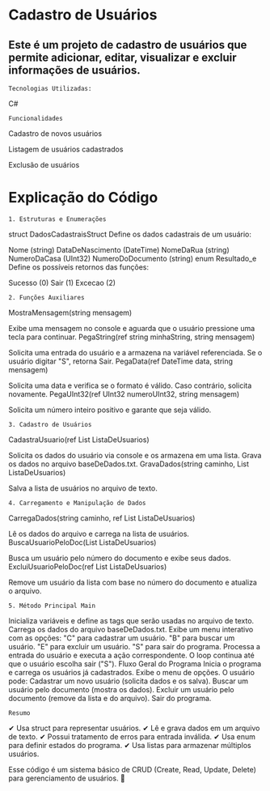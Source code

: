 # Cadastro de Usuários

## Este é um projeto de cadastro de usuários que permite adicionar, editar, visualizar e excluir informações de usuários.
```
Tecnologias Utilizadas:
```
C#

```
Funcionalidades
```
Cadastro de novos usuários

Listagem de usuários cadastrados

Exclusão de usuários

# Explicação do Código
```
1. Estruturas e Enumerações
```
struct DadosCadastraisStruct
Define os dados cadastrais de um usuário:

Nome (string)
DataDeNascimento (DateTime)
NomeDaRua (string)
NumeroDaCasa (UInt32)
NumeroDoDocumento (string)
enum Resultado_e
Define os possíveis retornos das funções:

Sucesso (0)
Sair (1)
Excecao (2)
```
2. Funções Auxiliares
```
MostraMensagem(string mensagem)

Exibe uma mensagem no console e aguarda que o usuário pressione uma tecla para continuar.
PegaString(ref string minhaString, string mensagem)

Solicita uma entrada do usuário e a armazena na variável referenciada. Se o usuário digitar "S", retorna Sair.
PegaData(ref DateTime data, string mensagem)

Solicita uma data e verifica se o formato é válido. Caso contrário, solicita novamente.
PegaUInt32(ref UInt32 numeroUInt32, string mensagem)

Solicita um número inteiro positivo e garante que seja válido.
```
3. Cadastro de Usuários
```
CadastraUsuario(ref List<DadosCadastraisStruct> ListaDeUsuarios)

Solicita os dados do usuário via console e os armazena em uma lista.
Grava os dados no arquivo baseDeDados.txt.
GravaDados(string caminho, List<DadosCadastraisStruct> ListaDeUsuarios)

Salva a lista de usuários no arquivo de texto.
```
4. Carregamento e Manipulação de Dados
```
CarregaDados(string caminho, ref List<DadosCadastraisStruct> ListaDeUsuarios)

Lê os dados do arquivo e carrega na lista de usuários.
BuscaUsuarioPeloDoc(List<DadosCadastraisStruct> ListaDeUsuarios)

Busca um usuário pelo número do documento e exibe seus dados.
ExcluiUsuarioPeloDoc(ref List<DadosCadastraisStruct> ListaDeUsuarios)

Remove um usuário da lista com base no número do documento e atualiza o arquivo.
```
5. Método Principal Main
```
Inicializa variáveis e define as tags que serão usadas no arquivo de texto.
Carrega os dados do arquivo baseDeDados.txt.
Exibe um menu interativo com as opções:
"C" para cadastrar um usuário.
"B" para buscar um usuário.
"E" para excluir um usuário.
"S" para sair do programa.
Processa a entrada do usuário e executa a ação correspondente.
O loop continua até que o usuário escolha sair ("S").
Fluxo Geral do Programa
Inicia o programa e carrega os usuários já cadastrados.
Exibe o menu de opções.
O usuário pode:
Cadastrar um novo usuário (solicita dados e os salva).
Buscar um usuário pelo documento (mostra os dados).
Excluir um usuário pelo documento (remove da lista e do arquivo).
Sair do programa.
```
Resumo
```
✔ Usa struct para representar usuários.
✔ Lê e grava dados em um arquivo de texto.
✔ Possui tratamento de erros para entrada inválida.
✔ Usa enum para definir estados do programa.
✔ Usa listas para armazenar múltiplos usuários.

Esse código é um sistema básico de CRUD (Create, Read, Update, Delete) para gerenciamento de usuários. 🚀
